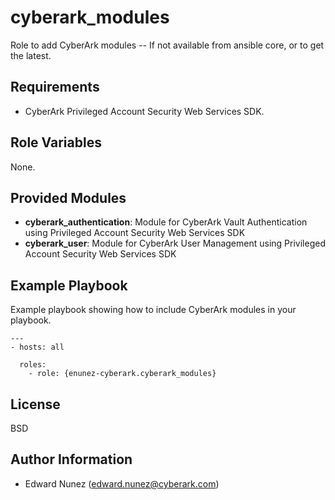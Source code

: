 cyberark_modules
================

Role to add CyberArk modules -- If not available from ansible core, or to get the latest.

Requirements
------------

- CyberArk Privileged Account Security Web Services SDK.

Role Variables
--------------

None.

Provided Modules
----------------

- **cyberark_authentication**: Module for CyberArk Vault Authentication using Privileged Account Security Web Services SDK
- **cyberark_user**: Module for CyberArk User Management using Privileged Account Security Web Services SDK


Example Playbook
----------------

Example playbook showing how to include CyberArk modules in your playbook. 

```
---
- hosts: all 

  roles:
    - role: {enunez-cyberark.cyberark_modules}
```

License
-------

BSD

Author Information
------------------

- Edward Nunez (edward.nunez@cyberark.com)
